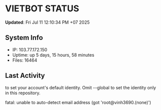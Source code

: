 # VIETBOT STATUS
**Updated**: Fri Jul 11 12:10:34 PM +07 2025

## System Info
- IP: 103.77.172.150
- Uptime: up 5 days, 15 hours, 58 minutes
- Files: 16464

## Last Activity

to set your account's default identity.
Omit --global to set the identity only in this repository.

fatal: unable to auto-detect email address (got 'root@vinh3690.(none)')
